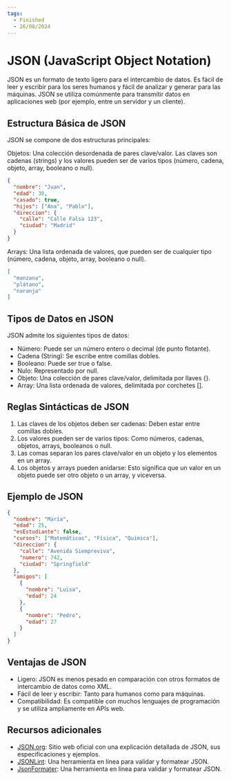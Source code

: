 ```yaml
---
tags:
  - Finished
  - 26/08/2024  
---
```


# JSON (JavaScript Object Notation)

JSON es un formato de texto ligero para el intercambio de datos. Es fácil de leer y escribir para los seres humanos y
fácil de analizar y generar para las máquinas. JSON se utiliza comúnmente para transmitir datos en aplicaciones web (por
ejemplo, entre un servidor y un cliente).

## Estructura Básica de JSON

JSON se compone de dos estructuras principales:

Objetos: Una colección desordenada de pares clave/valor. Las claves son cadenas (strings) y los valores pueden ser de
   varios tipos (número, cadena, objeto, array, booleano o null).

```json 
{
  "nombre": "Juan",
  "edad": 30,
  "casado": true,
  "hijos": ["Ana", "Pablo"],
  "direccion": {
    "calle": "Calle Falsa 123",
    "ciudad": "Madrid"
  }
}
```
Arrays: Una lista ordenada de valores, que pueden ser de cualquier tipo (número, cadena, objeto, array, booleano o
   null).

```json 
[
  "manzana",
  "plátano",
  "naranja"
]
```

## Tipos de Datos en JSON
JSON admite los siguientes tipos de datos:

- Número: Puede ser un número entero o decimal (de punto flotante).
- Cadena (String): Se escribe entre comillas dobles.
- Booleano: Puede ser true o false.
- Nulo: Representado por null.
- Objeto: Una colección de pares clave/valor, delimitada por llaves {}.
- Array: Una lista ordenada de valores, delimitada por corchetes [].

## Reglas Sintácticas de JSON
1. Las claves de los objetos deben ser cadenas: Deben estar entre comillas dobles.
2. Los valores pueden ser de varios tipos: Como números, cadenas, objetos, arrays, booleanos o null.
3. Las comas separan los pares clave/valor en un objeto y los elementos en un array.
4. Los objetos y arrays pueden anidarse: Esto significa que un valor en un objeto puede ser otro objeto o un array, y viceversa.

## Ejemplo de JSON

```json
{
  "nombre": "María",
  "edad": 25,
  "esEstudiante": false,
  "cursos": ["Matemáticas", "Física", "Química"],
  "direccion": {
    "calle": "Avenida Siempreviva",
    "numero": 742,
    "ciudad": "Springfield"
  },
  "amigos": [
    {
      "nombre": "Luisa",
      "edad": 24
    },
    {
      "nombre": "Pedro",
      "edad": 27
    }
  ]
}
```

## Ventajas de JSON
- Ligero: JSON es menos pesado en comparación con otros formatos de intercambio de datos como XML.
- Fácil de leer y escribir: Tanto para humanos como para máquinas.
- Compatibilidad: Es compatible con muchos lenguajes de programación y se utiliza ampliamente en APIs web.

## Recursos adicionales

- [JSON.org][json-lint]: Sitio web oficial con una explicación detallada de JSON, sus especificaciones y ejemplos.
- [JSONLint][json-lint]: Una herramienta en línea para validar y formatear JSON.
- [JsonFormater][json-formatter]: Una herramienta en línea para validar y formatear JSON.

[json-org]: https://www.json.org/json-en.html
[json-lint]: https://jsonlint.com/
[json-formatter]: https://jsonformatter.curiousconcept.com/